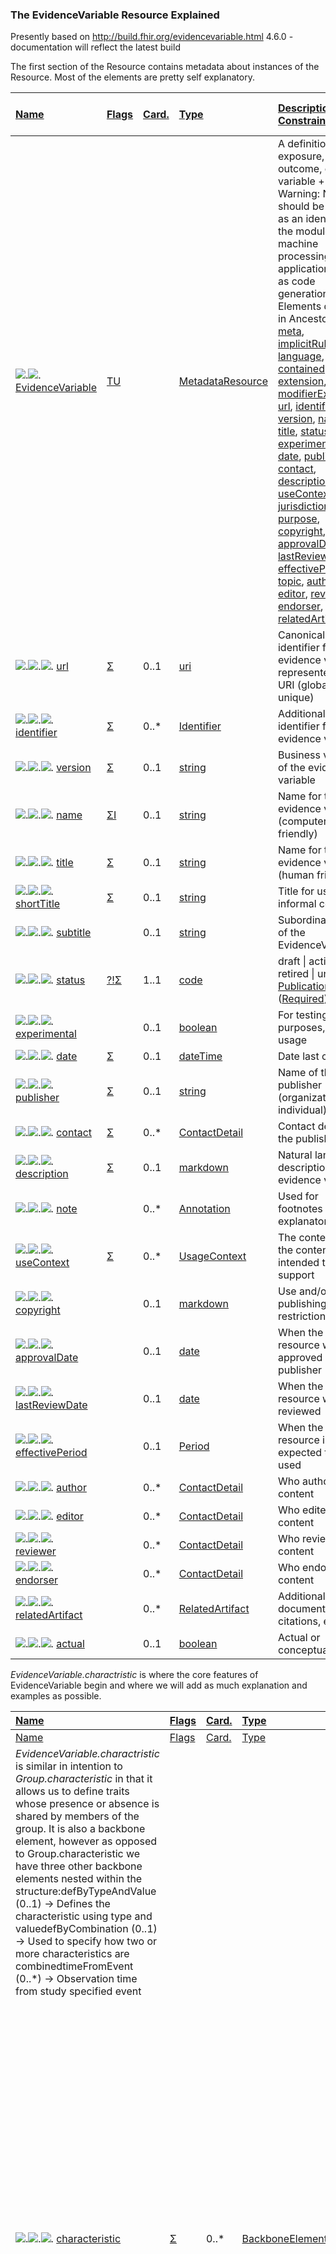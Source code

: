 ### The EvidenceVariable Resource Explained

Presently based on http://build.fhir.org/evidencevariable.html 4.6.0 - documentation will reflect the latest build



The first section of the Resource contains metadata about instances of the Resource. Most of the elements are pretty self explanatory. 



| [Name](http://build.fhir.org/formats.html#table)             | [Flags](http://build.fhir.org/formats.html#table)            | [Card.](http://build.fhir.org/formats.html#table) | [Type](http://build.fhir.org/formats.html#table)             | [Description & Constraints](http://build.fhir.org/formats.html#table) | Explanations, Examples, Comments                             |
| :----------------------------------------------------------- | :----------------------------------------------------------- | :------------------------------------------------ | :----------------------------------------------------------- | :----------------------------------------------------------- | :----------------------------------------------------------- |
| ![.](http://build.fhir.org/tbl_spacer.png)![.](http://build.fhir.org/icon_resource.png) [EvidenceVariable](http://build.fhir.org/evidencevariable-definitions.html#EvidenceVariable) | [TU](http://build.fhir.org/versions.html#std-process)        |                                                   | [MetadataResource](http://build.fhir.org/metadataresource.html) | A definition of an exposure, outcome, or other variable + Warning: Name should be usable as an identifier for the module by machine processing applications such as code generation Elements defined in Ancestors: [id](http://build.fhir.org/resource.html#Resource), [meta](http://build.fhir.org/resource.html#Resource), [implicitRules](http://build.fhir.org/resource.html#Resource), [language](http://build.fhir.org/resource.html#Resource), [text](http://build.fhir.org/domainresource.html#DomainResource), [contained](http://build.fhir.org/domainresource.html#DomainResource), [extension](http://build.fhir.org/domainresource.html#DomainResource), [modifierExtension](http://build.fhir.org/domainresource.html#DomainResource), [url](http://build.fhir.org/canonicalresource.html#CanonicalResource), [identifier](http://build.fhir.org/canonicalresource.html#CanonicalResource), [version](http://build.fhir.org/canonicalresource.html#CanonicalResource), [name](http://build.fhir.org/canonicalresource.html#CanonicalResource), [title](http://build.fhir.org/canonicalresource.html#CanonicalResource), [status](http://build.fhir.org/canonicalresource.html#CanonicalResource), [experimental](http://build.fhir.org/canonicalresource.html#CanonicalResource), [date](http://build.fhir.org/canonicalresource.html#CanonicalResource), [publisher](http://build.fhir.org/canonicalresource.html#CanonicalResource), [contact](http://build.fhir.org/canonicalresource.html#CanonicalResource), [description](http://build.fhir.org/canonicalresource.html#CanonicalResource), [useContext](http://build.fhir.org/canonicalresource.html#CanonicalResource), [jurisdiction](http://build.fhir.org/canonicalresource.html#CanonicalResource), [purpose](http://build.fhir.org/canonicalresource.html#CanonicalResource), [copyright](http://build.fhir.org/canonicalresource.html#CanonicalResource), [approvalDate](http://build.fhir.org/metadataresource.html#MetadataResource), [lastReviewDate](http://build.fhir.org/metadataresource.html#MetadataResource), [effectivePeriod](http://build.fhir.org/metadataresource.html#MetadataResource), [topic](http://build.fhir.org/metadataresource.html#MetadataResource), [author](http://build.fhir.org/metadataresource.html#MetadataResource), [editor](http://build.fhir.org/metadataresource.html#MetadataResource), [reviewer](http://build.fhir.org/metadataresource.html#MetadataResource), [endorser](http://build.fhir.org/metadataresource.html#MetadataResource), [relatedArtifact](http://build.fhir.org/metadataresource.html#MetadataResource) | **Comment:** exposure and outcome variables are very specialized definitions you'd be aquainted with only if you have done some level of biostatistics. Let's consider simpler terms... just adding the +warning there is confusing. |
| ![.](http://build.fhir.org/tbl_spacer.png)![.](http://build.fhir.org/tbl_vjoin.png)![.](http://build.fhir.org/icon_primitive.png) [url](http://build.fhir.org/evidencevariable-definitions.html#EvidenceVariable.url) | [Σ](http://build.fhir.org/elementdefinition-definitions.html#ElementDefinition.isSummary) | 0..1                                              | [uri](http://build.fhir.org/datatypes.html#uri)              | Canonical identifier for this evidence variable, represented as a URI (globally unique) |                                                              |
| ![.](http://build.fhir.org/tbl_spacer.png)![.](http://build.fhir.org/tbl_vjoin.png)![.](http://build.fhir.org/icon_datatype.gif) [identifier](http://build.fhir.org/evidencevariable-definitions.html#EvidenceVariable.identifier) | [Σ](http://build.fhir.org/elementdefinition-definitions.html#ElementDefinition.isSummary) | 0..*                                              | [Identifier](http://build.fhir.org/datatypes.html#Identifier) | Additional identifier for the evidence variable              |                                                              |
| ![.](http://build.fhir.org/tbl_spacer.png)![.](http://build.fhir.org/tbl_vjoin.png)![.](http://build.fhir.org/icon_primitive.png) [version](http://build.fhir.org/evidencevariable-definitions.html#EvidenceVariable.version) | [Σ](http://build.fhir.org/elementdefinition-definitions.html#ElementDefinition.isSummary) | 0..1                                              | [string](http://build.fhir.org/datatypes.html#string)        | Business version of the evidence variable                    |                                                              |
| ![.](http://build.fhir.org/tbl_spacer.png)![.](http://build.fhir.org/tbl_vjoin.png)![.](http://build.fhir.org/icon_primitive.png) [name](http://build.fhir.org/evidencevariable-definitions.html#EvidenceVariable.name) | [Σ](http://build.fhir.org/elementdefinition-definitions.html#ElementDefinition.isSummary)[I](http://build.fhir.org/conformance-rules.html#constraints) | 0..1                                              | [string](http://build.fhir.org/datatypes.html#string)        | Name for this evidence variable (computer friendly)          |                                                              |
| ![.](http://build.fhir.org/tbl_spacer.png)![.](http://build.fhir.org/tbl_vjoin.png)![.](http://build.fhir.org/icon_primitive.png) [title](http://build.fhir.org/evidencevariable-definitions.html#EvidenceVariable.title) | [Σ](http://build.fhir.org/elementdefinition-definitions.html#ElementDefinition.isSummary) | 0..1                                              | [string](http://build.fhir.org/datatypes.html#string)        | Name for this evidence variable (human friendly)             |                                                              |
| ![.](http://build.fhir.org/tbl_spacer.png)![.](http://build.fhir.org/tbl_vjoin.png)![.](http://build.fhir.org/icon_primitive.png) [shortTitle](http://build.fhir.org/evidencevariable-definitions.html#EvidenceVariable.shortTitle) | [Σ](http://build.fhir.org/elementdefinition-definitions.html#ElementDefinition.isSummary) | 0..1                                              | [string](http://build.fhir.org/datatypes.html#string)        | Title for use in informal contexts                           |                                                              |
| ![.](http://build.fhir.org/tbl_spacer.png)![.](http://build.fhir.org/tbl_vjoin.png)![.](http://build.fhir.org/icon_primitive.png) [subtitle](http://build.fhir.org/evidencevariable-definitions.html#EvidenceVariable.subtitle) |                                                              | 0..1                                              | [string](http://build.fhir.org/datatypes.html#string)        | Subordinate title of the EvidenceVariable                    |                                                              |
| ![.](http://build.fhir.org/tbl_spacer.png)![.](http://build.fhir.org/tbl_vjoin.png)![.](http://build.fhir.org/icon_primitive.png) [status](http://build.fhir.org/evidencevariable-definitions.html#EvidenceVariable.status) | [?!](http://build.fhir.org/conformance-rules.html#isModifier)[Σ](http://build.fhir.org/elementdefinition-definitions.html#ElementDefinition.isSummary) | 1..1                                              | [code](http://build.fhir.org/datatypes.html#code)            | draft \| active \| retired \| unknown [PublicationStatus](http://build.fhir.org/valueset-publication-status.html) ([Required](http://build.fhir.org/terminologies.html#required)) |                                                              |
| ![.](http://build.fhir.org/tbl_spacer.png)![.](http://build.fhir.org/tbl_vjoin.png)![.](http://build.fhir.org/icon_primitive.png) [experimental](http://build.fhir.org/evidencevariable-definitions.html#EvidenceVariable.experimental) |                                                              | 0..1                                              | [boolean](http://build.fhir.org/datatypes.html#boolean)      | For testing purposes, not real usage                         |                                                              |
| ![.](http://build.fhir.org/tbl_spacer.png)![.](http://build.fhir.org/tbl_vjoin.png)![.](http://build.fhir.org/icon_primitive.png) [date](http://build.fhir.org/evidencevariable-definitions.html#EvidenceVariable.date) | [Σ](http://build.fhir.org/elementdefinition-definitions.html#ElementDefinition.isSummary) | 0..1                                              | [dateTime](http://build.fhir.org/datatypes.html#dateTime)    | Date last changed                                            |                                                              |
| ![.](http://build.fhir.org/tbl_spacer.png)![.](http://build.fhir.org/tbl_vjoin.png)![.](http://build.fhir.org/icon_primitive.png) [publisher](http://build.fhir.org/evidencevariable-definitions.html#EvidenceVariable.publisher) | [Σ](http://build.fhir.org/elementdefinition-definitions.html#ElementDefinition.isSummary) | 0..1                                              | [string](http://build.fhir.org/datatypes.html#string)        | Name of the publisher (organization or individual)           |                                                              |
| ![.](http://build.fhir.org/tbl_spacer.png)![.](http://build.fhir.org/tbl_vjoin.png)![.](http://build.fhir.org/icon_datatype.gif) [contact](http://build.fhir.org/evidencevariable-definitions.html#EvidenceVariable.contact) | [Σ](http://build.fhir.org/elementdefinition-definitions.html#ElementDefinition.isSummary) | 0..*                                              | [ContactDetail](http://build.fhir.org/metadatatypes.html#ContactDetail) | Contact details for the publisher                            |                                                              |
| ![.](http://build.fhir.org/tbl_spacer.png)![.](http://build.fhir.org/tbl_vjoin.png)![.](http://build.fhir.org/icon_primitive.png) [description](http://build.fhir.org/evidencevariable-definitions.html#EvidenceVariable.description) | [Σ](http://build.fhir.org/elementdefinition-definitions.html#ElementDefinition.isSummary) | 0..1                                              | [markdown](http://build.fhir.org/datatypes.html#markdown)    | Natural language description of the evidence variable        |                                                              |
| ![.](http://build.fhir.org/tbl_spacer.png)![.](http://build.fhir.org/tbl_vjoin.png)![.](http://build.fhir.org/icon_datatype.gif) [note](http://build.fhir.org/evidencevariable-definitions.html#EvidenceVariable.note) |                                                              | 0..*                                              | [Annotation](http://build.fhir.org/datatypes.html#Annotation) | Used for footnotes or explanatory notes                      |                                                              |
| ![.](http://build.fhir.org/tbl_spacer.png)![.](http://build.fhir.org/tbl_vjoin.png)![.](http://build.fhir.org/icon_datatype.gif) [useContext](http://build.fhir.org/evidencevariable-definitions.html#EvidenceVariable.useContext) | [Σ](http://build.fhir.org/elementdefinition-definitions.html#ElementDefinition.isSummary) | 0..*                                              | [UsageContext](http://build.fhir.org/metadatatypes.html#UsageContext) | The context that the content is intended to support          |                                                              |
| ![.](http://build.fhir.org/tbl_spacer.png)![.](http://build.fhir.org/tbl_vjoin.png)![.](http://build.fhir.org/icon_primitive.png) [copyright](http://build.fhir.org/evidencevariable-definitions.html#EvidenceVariable.copyright) |                                                              | 0..1                                              | [markdown](http://build.fhir.org/datatypes.html#markdown)    | Use and/or publishing restrictions                           |                                                              |
| ![.](http://build.fhir.org/tbl_spacer.png)![.](http://build.fhir.org/tbl_vjoin.png)![.](http://build.fhir.org/icon_primitive.png) [approvalDate](http://build.fhir.org/evidencevariable-definitions.html#EvidenceVariable.approvalDate) |                                                              | 0..1                                              | [date](http://build.fhir.org/datatypes.html#date)            | When the resource was approved by publisher                  |                                                              |
| ![.](http://build.fhir.org/tbl_spacer.png)![.](http://build.fhir.org/tbl_vjoin.png)![.](http://build.fhir.org/icon_primitive.png) [lastReviewDate](http://build.fhir.org/evidencevariable-definitions.html#EvidenceVariable.lastReviewDate) |                                                              | 0..1                                              | [date](http://build.fhir.org/datatypes.html#date)            | When the resource was last reviewed                          |                                                              |
| ![.](http://build.fhir.org/tbl_spacer.png)![.](http://build.fhir.org/tbl_vjoin.png)![.](http://build.fhir.org/icon_datatype.gif) [effectivePeriod](http://build.fhir.org/evidencevariable-definitions.html#EvidenceVariable.effectivePeriod) |                                                              | 0..1                                              | [Period](http://build.fhir.org/datatypes.html#Period)        | When the resource is expected to be used                     |                                                              |
| ![.](http://build.fhir.org/tbl_spacer.png)![.](http://build.fhir.org/tbl_vjoin.png)![.](http://build.fhir.org/icon_datatype.gif) [author](http://build.fhir.org/evidencevariable-definitions.html#EvidenceVariable.author) |                                                              | 0..*                                              | [ContactDetail](http://build.fhir.org/metadatatypes.html#ContactDetail) | Who authored the content                                     |                                                              |
| ![.](http://build.fhir.org/tbl_spacer.png)![.](http://build.fhir.org/tbl_vjoin.png)![.](http://build.fhir.org/icon_datatype.gif) [editor](http://build.fhir.org/evidencevariable-definitions.html#EvidenceVariable.editor) |                                                              | 0..*                                              | [ContactDetail](http://build.fhir.org/metadatatypes.html#ContactDetail) | Who edited the content                                       |                                                              |
| ![.](http://build.fhir.org/tbl_spacer.png)![.](http://build.fhir.org/tbl_vjoin.png)![.](http://build.fhir.org/icon_datatype.gif) [reviewer](http://build.fhir.org/evidencevariable-definitions.html#EvidenceVariable.reviewer) |                                                              | 0..*                                              | [ContactDetail](http://build.fhir.org/metadatatypes.html#ContactDetail) | Who reviewed the content                                     |                                                              |
| ![.](http://build.fhir.org/tbl_spacer.png)![.](http://build.fhir.org/tbl_vjoin.png)![.](http://build.fhir.org/icon_datatype.gif) [endorser](http://build.fhir.org/evidencevariable-definitions.html#EvidenceVariable.endorser) |                                                              | 0..*                                              | [ContactDetail](http://build.fhir.org/metadatatypes.html#ContactDetail) | Who endorsed the content                                     |                                                              |
| ![.](http://build.fhir.org/tbl_spacer.png)![.](http://build.fhir.org/tbl_vjoin.png)![.](http://build.fhir.org/icon_datatype.gif) [relatedArtifact](http://build.fhir.org/evidencevariable-definitions.html#EvidenceVariable.relatedArtifact) |                                                              | 0..*                                              | [RelatedArtifact](http://build.fhir.org/metadatatypes.html#RelatedArtifact) | Additional documentation, citations, etc.                    |                                                              |
| ![.](http://build.fhir.org/tbl_spacer.png)![.](http://build.fhir.org/tbl_vjoin.png)![.](http://build.fhir.org/icon_primitive.png) [actual](http://build.fhir.org/evidencevariable-definitions.html#EvidenceVariable.actual) |                                                              | 0..1                                              | [boolean](http://build.fhir.org/datatypes.html#boolean)      | Actual or conceptual                                         |                                                              |

*EvidenceVariable.charactristic* is where the core features of EvidenceVariable begin and where we will add as much explanation and examples as possible. 



| [Name](http://build.fhir.org/formats.html#table)             | [Flags](http://build.fhir.org/formats.html#table)            | [Card.](http://build.fhir.org/formats.html#table) | [Type](http://build.fhir.org/formats.html#table)             | [Description & Constraints](http://build.fhir.org/formats.html#table) | Explanations, Examples, Comments                             |
| :----------------------------------------------------------- | :----------------------------------------------------------- | :------------------------------------------------ | :----------------------------------------------------------- | :----------------------------------------------------------- | :----------------------------------------------------------- |
| [Name](http://build.fhir.org/formats.html#table)             | [Flags](http://build.fhir.org/formats.html#table)            | [Card.](http://build.fhir.org/formats.html#table) | [Type](http://build.fhir.org/formats.html#table)             | [Description & Constraints](http://build.fhir.org/formats.html#table) | Explanations, Examples, Comments                             |
| *EvidenceVariable.charactristic* is similar in intention to *Group.characteristic* in that it allows us to define traits whose presence or absence is shared by members of the group. It is also a backbone element, however as opposed to Group.characteristic we have three other backbone elements nested within the structure:defByTypeAndValue    (0..1)   → Defines the characteristic using type and valuedefByCombination     (0..1)   → Used to specify how two or more characteristics are combinedtimeFromEvent        (0..*)  → Observation time from study specified event |                                                              |                                                   |                                                              |                                                              |                                                              |
| ![.](http://build.fhir.org/tbl_spacer.png)![.](http://build.fhir.org/tbl_vjoin-open.png)![.](http://build.fhir.org/icon_element.gif) [characteristic](http://build.fhir.org/evidencevariable-definitions.html#EvidenceVariable.characteristic) | [Σ](http://build.fhir.org/elementdefinition-definitions.html#ElementDefinition.isSummary) | 0..*                                              | [BackboneElement](http://build.fhir.org/types.html#BackBoneElement) | A defining factor of the EvidenceVariable                    | **What does this Element make possible?***EvidenceVariable.charactristic* is similar in intention to *Group.characteristic* in that it allows us to define traits whose presence or absence is shared by members of the group.**How does it make it possible?** Each characteristic element is actually a set of code-value pairs. The value can be a number of different datatypes and allows you to include or exclude characteristics. Multiple characteristics are logically  ANDed together:*A and B and C*there is boolean *exclude* element which allows you to have a logical not: *A and not (B) and C*An inclusive OR can be expressed:*A and B and not (C) and not (D)* - which is equivalent to *A and B and not (C or D)* DeMorgan's lawAs opposed to *group.characteristic*, *EvidenceVariable.characteristic* allows greater felixibility (specify) and more options for expressing membership criteria.These are a few major distinctions *EvidenceVariable.characteristic* has over Group.characteristic.*EvidenceVariable.characteristic* features: **linkId**         Label for internal linking **definition[x]**   Defines the characteristic with new options such as allowing expressions ([x] means that for these elements we have a choice of more than one data type for their content. "[x]" is replaced with the title-cased name of the type that is actually used.) **defByTypeAndValue** Defines the characteristic using type and value**type[x]**       Expresses the type of characteristic**value[x]**       Defines the characteristic when coupled with characteristic.type[x]**defByCombination** allows us to specify how two or more characteristics are to be combined**timeFromEvent**   Defines time between observation and specified event**groupMeasure**     Defines the value or set of values that define the grouping.**Example**Examples are provided further below when describing the individual elements |
| ![.](http://build.fhir.org/tbl_spacer.png)![.](http://build.fhir.org/tbl_vline.png)![.](http://build.fhir.org/tbl_vjoin.png)![.](http://build.fhir.org/icon_primitive.png) [linkId](http://build.fhir.org/evidencevariable-definitions.html#EvidenceVariable.characteristic.linkId) |                                                              | 0..1                                              | [id](http://build.fhir.org/datatypes.html#id)                | Label for internal linking                                   | **What does this Element make possible?**linkID allows you to describe multiple inter-related characteristics without having to create separate resources for each characteristic.**How does it make it possible?** linkID simplifies (how?) internal referencing of characteristics by other characteristics. **Example** "actual": true, "**characteristic**": [   {    "**linkId**": "**EligibilityVisit**",    "description": "Age 30 to 67 years at eligibility visit.",    "defByTypeAndValue": {     "typeCodeableConcept": {      "coding": [       {        "system": "http://snomed.info/sct",        "code": "397669002",        "display": "Age"       }      ]     },     "valueRange": {      "low": {       "value": "30",       "unit": "years",       "system": "http://unitsofmeasure.org/",       "code": "a"      },      "high": {       "value": "67",       "unit": "years",       "system": "http://unitsofmeasure.org/",       "code": "a"      }     }    },    "exclude": false,    "timeFromEvent": [     {      "description": "at eligibility visit",      "eventCodeableConcept": {       "text": "eligibility visit"      },      "quantity": {       "value": 0      }     }    ]   },   {    "description": "Diagnosed with T2DM at least 6 months prior to enrollment, under the active care of a doctor for at least the six months prior to enrollment, and HbA1c ≥ 8.0%.",    "exclude": false,    "defByCombination": {     "code": "all-of",     "characteristic": [      {       "description": "Diagnosed with T2DM at least 6 months prior to enrollment",       "defByTypeAndValue": {        "typeCodeableConcept": {         "coding": [          {           "system": "http://snomed.info/sct",           "code": "64572001",           "display": "Disease (disorder)"          }         ]        },        "valueCodeableConcept ": {         "coding": [          {           "system": "http://snomed.info/sct",           "code": "44054006",           "display": "Diabetes mellitus type 2 (disorder)"          }         ]        }       },       "exclude": false,       "**timeFromEvent**": [        {         "description": "at least 6 months prior to enrollment",         "**eventId**": "**EligibilityVisit**",         "quantity": {          "value": "-6",          "comparator": "<=",          "unit": "months",          "system": "http://unitsofmeasure.org/",          "code": "mo"         }        }       ]      } |
| ![.](http://build.fhir.org/tbl_spacer.png)![.](http://build.fhir.org/tbl_vline.png)![.](http://build.fhir.org/tbl_vjoin.png)![.](http://build.fhir.org/icon_primitive.png) [description](http://build.fhir.org/evidencevariable-definitions.html#EvidenceVariable.characteristic.description) |                                                              | 0..1                                              | [string](http://build.fhir.org/datatypes.html#string)        | Natural language description of the characteristic           | -                                                            |
| ![.](http://build.fhir.org/tbl_spacer.png)![.](http://build.fhir.org/tbl_vline.png)![.](http://build.fhir.org/tbl_vjoin.png)![.](http://build.fhir.org/icon_datatype.gif) [note](http://build.fhir.org/evidencevariable-definitions.html#EvidenceVariable.characteristic.note) |                                                              | 0..*                                              | [Annotation](http://build.fhir.org/datatypes.html#Annotation) | Used for footnotes or explanatory notes                      | -                                                            |
| ![.](http://build.fhir.org/tbl_spacer.png)![.](http://build.fhir.org/tbl_vline.png)![.](http://build.fhir.org/tbl_vjoin.png)![.](http://build.fhir.org/icon_primitive.png) [exclude](http://build.fhir.org/evidencevariable-definitions.html#EvidenceVariable.characteristic.exclude) |                                                              | 0..1                                              | [boolean](http://build.fhir.org/datatypes.html#boolean)      | Whether the characteristic includes or excludes members      | Example                                                      |
| ![.](http://build.fhir.org/tbl_spacer.png)![.](http://build.fhir.org/tbl_vline.png)![.](http://build.fhir.org/tbl_vjoin-open.png)![.](http://build.fhir.org/icon_choice.gif) [definition[x\]](http://build.fhir.org/evidencevariable-definitions.html#EvidenceVariable.characteristic.definition_x_) | [Σ](http://build.fhir.org/elementdefinition-definitions.html#ElementDefinition.isSummary) | 0..1                                              |                                                              | Defines the characteristic (without using type and value) c.f. **[![img](https://jira.hl7.org/secure/viewavatar?size=xsmall&avatarId=10306&avatarType=issuetype)FHIR-36635](https://jira.hl7.org/browse/FHIR-36635) - Simplify characteristic.definition[x-plus] model for EvidenceVariable \**APPLIED\**** | **What does this Element make possible?**xx**How does it make it possible?** xx**Example**xx |
| ![.](http://build.fhir.org/tbl_spacer.png)![.](http://build.fhir.org/tbl_vline.png)![.](http://build.fhir.org/tbl_vline.png)![.](http://build.fhir.org/tbl_vjoin.png)![.](http://build.fhir.org/icon_reference.png) definitionReference |                                                              |                                                   | [Reference](http://build.fhir.org/references.html#Reference)() |                                                              | **What does this Element make possible?**xx**How does it make it possible?** xx**Example**xx |
| ![.](http://build.fhir.org/tbl_spacer.png)![.](http://build.fhir.org/tbl_vline.png)![.](http://build.fhir.org/tbl_vline.png)![.](http://build.fhir.org/tbl_vjoin.png)![.](http://build.fhir.org/icon_reference.png) definitionCanonical |                                                              |                                                   | [canonical](http://build.fhir.org/datatypes.html#canonical)([Any](http://build.fhir.org/resourcelist.html)) |                                                              | **What does this Element make possible?**xx**How does it make it possible?** xx**Example**xx |
| ![.](http://build.fhir.org/tbl_spacer.png)![.](http://build.fhir.org/tbl_vline.png)![.](http://build.fhir.org/tbl_vline.png)![.](http://build.fhir.org/tbl_vjoin.png)![.](http://build.fhir.org/icon_datatype.gif) definitionCodeableConcept |                                                              |                                                   | [CodeableConcept](http://build.fhir.org/datatypes.html#CodeableConcept) |                                                              | **What does this Element make possible?**xx**How does it make it possible?** xx**Example**"definitionCodeableConcept": {     "coding": [      {       "system": "http://snomed.info/sct",       "code": "44054006",       "display": "Diabetes mellitus type 2 (disorder)"      }     ]    } |
| ![.](http://build.fhir.org/tbl_spacer.png)![.](http://build.fhir.org/tbl_vline.png)![.](http://build.fhir.org/tbl_vline.png)![.](http://build.fhir.org/tbl_vjoin.png)![.](http://build.fhir.org/icon_datatype.gif) definitionExpression |                                                              |                                                   | [Expression](http://build.fhir.org/metadatatypes.html#Expression) |                                                              | **What does this Element make possible?**xx**How does it make it possible?** xx**Example**xx |
| ![.](http://build.fhir.org/tbl_spacer.png)![.](http://build.fhir.org/tbl_vline.png)![.](http://build.fhir.org/tbl_vline.png)![.](http://build.fhir.org/tbl_vjoin_end.png)![.](http://build.fhir.org/icon_primitive.png) definitionId |                                                              |                                                   | [id](http://build.fhir.org/datatypes.html#id)                |                                                              | What does this Element make possible?How does it make it possible? Example |
| ![.](http://build.fhir.org/tbl_spacer.png)![.](http://build.fhir.org/tbl_vline.png)![.](http://build.fhir.org/tbl_vjoin-open.png)![.](http://build.fhir.org/icon_element.gif) [defByTypeAndValue](http://build.fhir.org/evidencevariable-definitions.html#EvidenceVariable.characteristic.defByTypeAndValue) |                                                              | 0..1                                              | [BackboneElement](http://build.fhir.org/types.html#BackBoneElement) | Defines the characteristic using type and value              | **What does this Element make possible?**Most criteria can be expressed as a combination of a type value pair. **How does it make it possible?** The type identifies the concept of the criterion. The value further specifies it. **Example**"defByTypeAndValue": {        "typeCodeableConcept": {         "coding": [          {           "system": "http://snomed.info/sct",           "code": "64572001",           "display": "Disease (disorder)"          }         ]        },        "valueReference": {         "reference": "ValueSet/32152",         "type": "ValueSet",         "display": "Acute Coronary Heart Disease Value Set"        }       } |
| ![.](http://build.fhir.org/tbl_spacer.png)![.](http://build.fhir.org/tbl_vline.png)![.](http://build.fhir.org/tbl_vline.png)![.](http://build.fhir.org/tbl_vjoin-open.png)![.](http://build.fhir.org/icon_choice.gif) [type[x\]](http://build.fhir.org/evidencevariable-definitions.html#EvidenceVariable.characteristic.defByTypeAndValue.type_x_) | [Σ](http://build.fhir.org/elementdefinition-definitions.html#ElementDefinition.isSummary) | 1..1                                              |                                                              | Expresses the type of characteristic [UsageContextType](http://build.fhir.org/valueset-usage-context-type.html) ([Example](http://build.fhir.org/terminologies.html#example)) | **What does this Element make possible?**xx**How does it make it possible?** xx**Example**xx |
| ![.](http://build.fhir.org/tbl_spacer.png)![.](http://build.fhir.org/tbl_vline.png)![.](http://build.fhir.org/tbl_vline.png)![.](http://build.fhir.org/tbl_vline.png)![.](http://build.fhir.org/tbl_vjoin.png)![.](http://build.fhir.org/icon_datatype.gif) typeCodeableConcept |                                                              |                                                   | [CodeableConcept](http://build.fhir.org/datatypes.html#CodeableConcept) |                                                              | **What does this Element make possible?**The typeCodeableConcept defines the concept of the criterion.**How does it make it possible?** The coding enables the definition of criteria from terminology.**Example**    "typeCodeableConcept": {      "coding": [       {        "system": "http://snomed.info/sct",        "code": "397669002",        "display": "Age"       }      ]     } |
| ![.](http://build.fhir.org/tbl_spacer.png)![.](http://build.fhir.org/tbl_vline.png)![.](http://build.fhir.org/tbl_vline.png)![.](http://build.fhir.org/tbl_vline.png)![.](http://build.fhir.org/tbl_vjoin.png)![.](http://build.fhir.org/icon_reference.png) typeReference |                                                              |                                                   | [Reference](http://build.fhir.org/references.html#Reference)([EvidenceVariable](http://build.fhir.org/evidencevariable.html)) |                                                              | **What does this Element make possible?**xx**How does it make it possible?** xx**Example**xx |
| ![.](http://build.fhir.org/tbl_spacer.png)![.](http://build.fhir.org/tbl_vline.png)![.](http://build.fhir.org/tbl_vline.png)![.](http://build.fhir.org/tbl_vline.png)![.](http://build.fhir.org/tbl_vjoin_end.png)![.](http://build.fhir.org/icon_primitive.png) typeId |                                                              |                                                   | [id](http://build.fhir.org/datatypes.html#id)                |                                                              | **What does this Element make possible?**xx**How does it make it possible?** xx**Example**xx |
| ![.](http://build.fhir.org/tbl_spacer.png)![.](http://build.fhir.org/tbl_vline.png)![.](http://build.fhir.org/tbl_vline.png)![.](http://build.fhir.org/tbl_vjoin_end-open.png)![.](http://build.fhir.org/icon_choice.gif) [value[x\]](http://build.fhir.org/evidencevariable-definitions.html#EvidenceVariable.characteristic.defByTypeAndValue.value_x_) | [Σ](http://build.fhir.org/elementdefinition-definitions.html#ElementDefinition.isSummary) | 1..1                                              |                                                              | Defines the characteristic when coupled with characteristic.type[x] | **What does this Element make possible?**The value further restricts the elements matching the criteria expressed by the concept defined in type[x]**How does it make it possible?** xx**Example**xx |
| ![.](http://build.fhir.org/tbl_spacer.png)![.](http://build.fhir.org/tbl_vline.png)![.](http://build.fhir.org/tbl_vline.png)![.](http://build.fhir.org/tbl_blank.png)![.](http://build.fhir.org/tbl_vjoin.png)![.](http://build.fhir.org/icon_datatype.gif) valueCodeableConcept |                                                              |                                                   | [CodeableConcept](http://build.fhir.org/datatypes.html#CodeableConcept) |                                                              | **What does this Element make possible?**For criteria that specify a generic concept, the valueCodeableConcept defines the value associated with the generic concept.**How does it make it possible?** xx **Example** "typeCodeableConcept": {   "coding": [    {     "system": "[http://loinc.org](http://loinc.org/)",     "code": "72166-2",     "display": "Tobacco smoking status"    }   ]  },  "valueCodeableConcept": {   "coding": [    {     "system": "[http://loinc.org](http://loinc.org/)",     "code": "LA15920-4",     "display": "Former smoker"    }   ]  }  "valueCodeableConcept": {      "coding": [       {        "system": "http://snomed.info/sct",        "code": "44054006",        "display": "Diabetes mellitus type 2 (disorder)"       }      ]     } |
| "![.](http://build.fhir.org/tbl_spacer.png)![.](http://build.fhir.org/tbl_vline.png)![.](http://build.fhir.org/tbl_vline.png)![.](http://build.fhir.org/tbl_blank.png)![.](http://build.fhir.org/tbl_vjoin.png)![.](http://build.fhir.org/icon_primitive.png) valueBoolean |                                                              |                                                   | [boolean](http://build.fhir.org/datatypes.html#boolean)      |                                                              | **What does this Element make possible?**xx**How does it make it possible?** xx**Example**xx |
| ![.](http://build.fhir.org/tbl_spacer.png)![.](http://build.fhir.org/tbl_vline.png)![.](http://build.fhir.org/tbl_vline.png)![.](http://build.fhir.org/tbl_blank.png)![.](http://build.fhir.org/tbl_vjoin.png)![.](http://build.fhir.org/icon_datatype.gif) valueQuantity |                                                              |                                                   | [Quantity](http://build.fhir.org/datatypes.html#Quantity)    |                                                              | **What does this Element make possible?**For criteria that define a quantity, the valueQuantity allows the restriction of values matching the criteria.**How does it make it possible?** Using the comparator of Quantity.**Example**    "typeCodeableConcept": {      "coding": [       {        "system": "http://snomed.info/sct",        "code": "397669002",        "display": "Age"       }      ]     }    "valueQuantity": {      "value": "18",      "comparator": ">=",      "unit": "years",      "system": "http://unitsofmeasure.org/",      "code": "a"     } |
| ![.](http://build.fhir.org/tbl_spacer.png)![.](http://build.fhir.org/tbl_vline.png)![.](http://build.fhir.org/tbl_vline.png)![.](http://build.fhir.org/tbl_blank.png)![.](http://build.fhir.org/tbl_vjoin.png)![.](http://build.fhir.org/icon_datatype.gif) valueRange |                                                              |                                                   | [Range](http://build.fhir.org/datatypes.html#Range)          |                                                              | **What does this Element make possible?**For criteria that define a quantity, the valueRange allows the restriction of values matching the criteria to values that are within the defined range.**How does it make it possible?** By defining the range from "low" <= value <= "high"**Example**"typeCodeableConcept": {   "coding": [    {     "system": "http://snomed.info/sct",     "code": "60621009",     "display": "Body mass index (observable entity) "    }   ]  }"valueRange": {            "low": {             "value": "30.0",             "unit": "kg/m2",             "system": "http://unitsofmeasure.org/",             "code": "kg/m2"            },            "high": {             "value": "39.9",             "unit": "kg/m2",             "system": "http://unitsofmeasure.org/",             "code": "kg/m2"            }           } |
| ![.](http://build.fhir.org/tbl_spacer.png)![.](http://build.fhir.org/tbl_vline.png)![.](http://build.fhir.org/tbl_vline.png)![.](http://build.fhir.org/tbl_blank.png)![.](http://build.fhir.org/tbl_vjoin.png)![.](http://build.fhir.org/icon_reference.png) valueReference |                                                              |                                                   | [Reference](http://build.fhir.org/references.html#Reference)() |                                                              | **What does this Element make possible?**xx**How does it make it possible?** xx**Example**"valueReference": {         "reference": "ValueSet/32152",         "type": "ValueSet",         "display": "Acute Coronary Heart Disease Value Set"        } |
| ![.](http://build.fhir.org/tbl_spacer.png)![.](http://build.fhir.org/tbl_vline.png)![.](http://build.fhir.org/tbl_vline.png)![.](http://build.fhir.org/tbl_blank.png)![.](http://build.fhir.org/tbl_vjoin_end.png)![.](http://build.fhir.org/icon_primitive.png) valueId |                                                              |                                                   | [id](http://build.fhir.org/datatypes.html#id)                |                                                              | **What does this Element make possible?**xx**How does it make it possible?** xx**Example**xx |
| ![.](http://build.fhir.org/tbl_spacer.png)![.](http://build.fhir.org/tbl_vline.png)![.](http://build.fhir.org/tbl_vjoin-open.png)![.](http://build.fhir.org/icon_element.gif) [defByCombination](http://build.fhir.org/evidencevariable-definitions.html#EvidenceVariable.characteristic.defByCombination) |                                                              | 0..1                                              | [BackboneElement](http://build.fhir.org/types.html#BackBoneElement) | Used to specify how two or more characteristics are combined | **What does this Element make possible?**Allows us to specify how two or more characteristics are combined.  **How does it make it possible?** OR or AND logic is simplified by the *code* attribute which offers a set of more accessible natural language quantifiers: 'all-of' , 'any-of, 'at-least', 'at-most', 'net-effect'**Example**"defByCombination": {     "code": "any-of",     "characteristic": [      {       "definitionCodeableConcept": {        "text": "Significant coronary artery disease"       }      },      {       "definitionCodeableConcept": {        "text": "Peripheral vascular disease"       }      },      {       "definitionCodeableConcept": {        "text": "Uncompensated congestive heart failure"       }      },      {       "definitionCodeableConcept": {        "text": "History of stroke"       }      },      {       "definitionCodeableConcept": {        "text": "Uncontrolled hypertension"       }      }     ]    } |
| ![.](http://build.fhir.org/tbl_spacer.png)![.](http://build.fhir.org/tbl_vline.png)![.](http://build.fhir.org/tbl_vline.png)![.](http://build.fhir.org/tbl_vjoin.png)![.](http://build.fhir.org/icon_primitive.png) [code](http://build.fhir.org/evidencevariable-definitions.html#EvidenceVariable.characteristic.defByCombination.code) |                                                              | 1..1                                              | [code](http://build.fhir.org/datatypes.html#code)            | all-of \| any-of \| at-least \| at-most \| net-effect [CharacteristicCombination](http://build.fhir.org/valueset-characteristic-combination.html) ([Required](http://build.fhir.org/terminologies.html#required)) | **What does this Element make possible?**Simplifies OR or AND logic ...**How does it make it possible?** ...by offering a set of more accessible natural language quantifiers: 'all-of' , 'any-of, 'at-least', 'at-most', 'net-effect'**Example**xx |
| ![.](http://build.fhir.org/tbl_spacer.png)![.](http://build.fhir.org/tbl_vline.png)![.](http://build.fhir.org/tbl_vline.png)![.](http://build.fhir.org/tbl_vjoin.png)![.](http://build.fhir.org/icon_primitive.png) [threshold](http://build.fhir.org/evidencevariable-definitions.html#EvidenceVariable.characteristic.defByCombination.threshold) |                                                              | 0..1                                              | [positiveInt](http://build.fhir.org/datatypes.html#positiveInt) | Provides the value of "n" when "at-least" or "at-most" codes are used | **What does this Element make possible?**xx**How does it make it possible?** xx**Example**xx |
| ![.](http://build.fhir.org/tbl_spacer.png)![.](http://build.fhir.org/tbl_vline.png)![.](http://build.fhir.org/tbl_vline.png)![.](http://build.fhir.org/tbl_vjoin_end.png)![.](http://build.fhir.org/icon_reuse.png) [characteristic](http://build.fhir.org/evidencevariable-definitions.html#EvidenceVariable.characteristic.defByCombination.characteristic) |                                                              | 1..*                                              | see [characteristic](http://build.fhir.org/evidencevariable.html#EvidenceVariable.characteristic) | A defining factor of the characteristic                      | **What does this Element make possible?**xx**How does it make it possible?** xx**Example**xx |
| ![.](http://build.fhir.org/tbl_spacer.png)![.](http://build.fhir.org/tbl_vline.png)![.](http://build.fhir.org/tbl_vjoin.png)![.](http://build.fhir.org/icon_datatype.gif) [method](http://build.fhir.org/evidencevariable-definitions.html#EvidenceVariable.characteristic.method) |                                                              | 0..1                                              | [CodeableConcept](http://build.fhir.org/datatypes.html#CodeableConcept) | Method used for describing characteristic [CharacteristicMethod](http://build.fhir.org/valueset-characteristic-method.html) ([Example](http://build.fhir.org/terminologies.html#example)) | **What does this Element make possible?**xx**How does it make it possible?** xx**Example**xx |
| ![.](http://build.fhir.org/tbl_spacer.png)![.](http://build.fhir.org/tbl_vline.png)![.](http://build.fhir.org/tbl_vjoin.png)![.](http://build.fhir.org/icon_reference.png) [device](http://build.fhir.org/evidencevariable-definitions.html#EvidenceVariable.characteristic.device) |                                                              | 0..1                                              | [Reference](http://build.fhir.org/references.html#Reference)([Device](http://build.fhir.org/device.html) \| [DeviceMetric](http://build.fhir.org/devicemetric.html)) | Device used for determining characteristic                   | **What does this Element make possible?**xx**How does it make it possible?** xx**Example**xx |
| ![.](http://build.fhir.org/tbl_spacer.png)![.](http://build.fhir.org/tbl_vline.png)![.](http://build.fhir.org/tbl_vjoin.png)![.](http://build.fhir.org/icon_datatype.gif) [offset](http://build.fhir.org/evidencevariable-definitions.html#EvidenceVariable.characteristic.offset) |                                                              | 0..1                                              | [CodeableConcept](http://build.fhir.org/datatypes.html#CodeableConcept) | Reference point for characteristic.valueQuantity [CharacteristicOffset](http://build.fhir.org/valueset-characteristic-offset.html) ([Example](http://build.fhir.org/terminologies.html#example)) | **What does this Element make possible?**xx**How does it make it possible?** xx**Example**xx |
| ![.](http://build.fhir.org/tbl_spacer.png)![.](http://build.fhir.org/tbl_vline.png)![.](http://build.fhir.org/tbl_vjoin-open.png)![.](http://build.fhir.org/icon_element.gif) [timeFromEvent](http://build.fhir.org/evidencevariable-definitions.html#EvidenceVariable.characteristic.timeFromEvent) |                                                              | 0..*                                              | [BackboneElement](http://build.fhir.org/types.html#BackBoneElement) | Observation time from study specified event                  | **What does this Element make possible?**xx**How does it make it possible?** xx**Example**xx |
| ![.](http://build.fhir.org/tbl_spacer.png)![.](http://build.fhir.org/tbl_vline.png)![.](http://build.fhir.org/tbl_vline.png)![.](http://build.fhir.org/tbl_vjoin.png)![.](http://build.fhir.org/icon_primitive.png) [description](http://build.fhir.org/evidencevariable-definitions.html#EvidenceVariable.characteristic.timeFromEvent.description) |                                                              | 0..1                                              | [string](http://build.fhir.org/datatypes.html#string)        | Human readable description                                   |                                                              |
| ![.](http://build.fhir.org/tbl_spacer.png)![.](http://build.fhir.org/tbl_vline.png)![.](http://build.fhir.org/tbl_vline.png)![.](http://build.fhir.org/tbl_vjoin.png)![.](http://build.fhir.org/icon_datatype.gif) [note](http://build.fhir.org/evidencevariable-definitions.html#EvidenceVariable.characteristic.timeFromEvent.note) |                                                              | 0..*                                              | [Annotation](http://build.fhir.org/datatypes.html#Annotation) | Used for footnotes or explanatory notes                      |                                                              |
| ![.](http://build.fhir.org/tbl_spacer.png)![.](http://build.fhir.org/tbl_vline.png)![.](http://build.fhir.org/tbl_vline.png)![.](http://build.fhir.org/tbl_vjoin-open.png)![.](http://build.fhir.org/icon_choice.gif) [event[x\]](http://build.fhir.org/evidencevariable-definitions.html#EvidenceVariable.characteristic.timeFromEvent.event_x_) |                                                              | 0..1                                              |                                                              | The event used as a base point (reference point) in time [EvidenceVariableEvent](http://build.fhir.org/valueset-evidence-variable-event.html) ([Example](http://build.fhir.org/terminologies.html#example)) | **What does this Element make possible?**xx**How does it make it possible?** xx**Example**xx |
| ![.](http://build.fhir.org/tbl_spacer.png)![.](http://build.fhir.org/tbl_vline.png)![.](http://build.fhir.org/tbl_vline.png)![.](http://build.fhir.org/tbl_vline.png)![.](http://build.fhir.org/tbl_vjoin.png)![.](http://build.fhir.org/icon_datatype.gif) eventCodeableConcept |                                                              |                                                   | [CodeableConcept](http://build.fhir.org/datatypes.html#CodeableConcept) |                                                              | **What does this Element make possible?**xx**How does it make it possible?** xx**Example**xx |
| ![.](http://build.fhir.org/tbl_spacer.png)![.](http://build.fhir.org/tbl_vline.png)![.](http://build.fhir.org/tbl_vline.png)![.](http://build.fhir.org/tbl_vline.png)![.](http://build.fhir.org/tbl_vjoin.png)![.](http://build.fhir.org/icon_reference.png) eventReference |                                                              |                                                   | [Reference](http://build.fhir.org/references.html#Reference)() |                                                              | **What does this Element make possible?**xx**How does it make it possible?** xx**Example**xx |
| ![.](http://build.fhir.org/tbl_spacer.png)![.](http://build.fhir.org/tbl_vline.png)![.](http://build.fhir.org/tbl_vline.png)![.](http://build.fhir.org/tbl_vline.png)![.](http://build.fhir.org/tbl_vjoin.png)![.](http://build.fhir.org/icon_primitive.png) eventDateTime |                                                              |                                                   | [dateTime](http://build.fhir.org/datatypes.html#dateTime)    |                                                              | **What does this Element make possible?**xx**How does it make it possible?** xx**Example**xx |
| ![.](http://build.fhir.org/tbl_spacer.png)![.](http://build.fhir.org/tbl_vline.png)![.](http://build.fhir.org/tbl_vline.png)![.](http://build.fhir.org/tbl_vline.png)![.](http://build.fhir.org/tbl_vjoin_end.png)![.](http://build.fhir.org/icon_primitive.png) eventId |                                                              |                                                   | [id](http://build.fhir.org/datatypes.html#id)                |                                                              | **What does this Element make possible?**xx**How does it make it possible?** xx**Example**xx |
| ![.](http://build.fhir.org/tbl_spacer.png)![.](http://build.fhir.org/tbl_vline.png)![.](http://build.fhir.org/tbl_vline.png)![.](http://build.fhir.org/tbl_vjoin.png)![.](http://build.fhir.org/icon_datatype.gif) [quantity](http://build.fhir.org/evidencevariable-definitions.html#EvidenceVariable.characteristic.timeFromEvent.quantity) |                                                              | 0..1                                              | [Quantity](http://build.fhir.org/datatypes.html#Quantity)    | Used to express the observation at a defined amount of time after the study start | **What does this Element make possible?**xx**How does it make it possible?** xx**Example**xx |
| ![.](http://build.fhir.org/tbl_spacer.png)![.](http://build.fhir.org/tbl_vline.png)![.](http://build.fhir.org/tbl_vline.png)![.](http://build.fhir.org/tbl_vjoin_end.png)![.](http://build.fhir.org/icon_datatype.gif) [range](http://build.fhir.org/evidencevariable-definitions.html#EvidenceVariable.characteristic.timeFromEvent.range) |                                                              | 0..1                                              | [Range](http://build.fhir.org/datatypes.html#Range)          | Used to express the observation within a period after the study start | **What does this Element make possible?**xx**How does it make it possible?** xx**Example**xx |
| ![.](http://build.fhir.org/tbl_spacer.png)![.](http://build.fhir.org/tbl_vline.png)![.](http://build.fhir.org/tbl_vjoin_end.png)![.](http://build.fhir.org/icon_primitive.png) [groupMeasure](http://build.fhir.org/evidencevariable-definitions.html#EvidenceVariable.characteristic.groupMeasure) |                                                              | 0..1                                              | [code](http://build.fhir.org/datatypes.html#code)            | mean \| median \| mean-of-mean \| mean-of-median \| median-of-mean \| median-of-median [GroupMeasure](http://build.fhir.org/valueset-group-measure.html) ([Required](http://build.fhir.org/terminologies.html#required)) | **What does this Element make possible?**xx**How does it make it possible?** xx**Example**xx |
| ![.](http://build.fhir.org/tbl_spacer.png)![.](http://build.fhir.org/tbl_vjoin.png)![.](http://build.fhir.org/icon_primitive.png) [handling](http://build.fhir.org/evidencevariable-definitions.html#EvidenceVariable.handling) |                                                              | 0..1                                              | [code](http://build.fhir.org/datatypes.html#code)            | continuous \| dichotomous \| ordinal \| polychotomous [EvidenceVariableHandling](http://build.fhir.org/valueset-variable-handling.html) ([Required](http://build.fhir.org/terminologies.html#required)) | **What does this Element make possible?**xx**How does it make it possible?** xx**Example**xx |
| ![.](http://build.fhir.org/tbl_spacer.png)![.](http://build.fhir.org/tbl_vjoin_end-open.png)![.](http://build.fhir.org/icon_element.gif) [category](http://build.fhir.org/evidencevariable-definitions.html#EvidenceVariable.category) |                                                              | 0..*                                              | [BackboneElement](http://build.fhir.org/types.html#BackBoneElement) | A grouping for ordinal or polychotomous variables            | **What does this Element make possible?**xx**How does it make it possible?** xx**Example**xx |
| ![.](http://build.fhir.org/tbl_spacer.png)![.](http://build.fhir.org/tbl_blank.png)![.](http://build.fhir.org/tbl_vjoin.png)![.](http://build.fhir.org/icon_primitive.png) [name](http://build.fhir.org/evidencevariable-definitions.html#EvidenceVariable.category.name) |                                                              | 0..1                                              | [string](http://build.fhir.org/datatypes.html#string)        | Description of the grouping                                  | **What does this Element make possible?**xx**How does it make it possible?** xx**Example**xx |
| ![.](http://build.fhir.org/tbl_spacer.png)![.](http://build.fhir.org/tbl_blank.png)![.](http://build.fhir.org/tbl_vjoin_end-open.png)![.](http://build.fhir.org/icon_choice.gif) [value[x\]](http://build.fhir.org/evidencevariable-definitions.html#EvidenceVariable.category.value_x_) |                                                              | 0..1                                              |                                                              | Definition of the grouping                                   | **What does this Element make possible?**xx**How does it make it possible?** xx**Example**xx |
| ![.](http://build.fhir.org/tbl_spacer.png)![.](http://build.fhir.org/tbl_blank.png)![.](http://build.fhir.org/tbl_blank.png)![.](http://build.fhir.org/tbl_vjoin.png)![.](http://build.fhir.org/icon_datatype.gif) valueCodeableConcept |                                                              |                                                   | [CodeableConcept](http://build.fhir.org/datatypes.html#CodeableConcept) |                                                              | **What does this Element make possible?**xx**How does it make it possible?** xx**Example**xx |
| ![.](http://build.fhir.org/tbl_spacer.png)![.](http://build.fhir.org/tbl_blank.png)![.](http://build.fhir.org/tbl_blank.png)![.](http://build.fhir.org/tbl_vjoin.png)![.](http://build.fhir.org/icon_datatype.gif) valueQuantity |                                                              |                                                   | [Quantity](http://build.fhir.org/datatypes.html#Quantity)    |                                                              | **What does this Element make possible?**xx**How does it make it possible?** xx**Example**xx |
| ![.](http://build.fhir.org/tbl_spacer.png)![.](http://build.fhir.org/tbl_blank.png)![.](http://build.fhir.org/tbl_blank.png)![.](http://build.fhir.org/tbl_vjoin_end.png)![.](http://build.fhir.org/icon_datatype.gif) valueRange |                                                              |                                                   | [Range](http://build.fhir.org/datatypes.html#Range)          |                                                              | **What does this Element make possible?**It allows you to define a range by defining two values: the lower and the higher threshold.  **How does it make it possible?** For both higher and lower range you can define *value*, *unit*, *system*, *code*. **Example** "actual": true,  "characteristic": [   {    "linkId": "EligibilityVisit",    "description": "Age 30 to 67 years at eligibility visit.",    "defByTypeAndValue": {     "typeCodeableConcept": {      "coding": [       {        "system": "http://snomed.info/sct",        "code": "397669002",        "display": "Age"       }      ]     },     **"valueRange": {**      **"low": {**       **"value": "30",**       **"unit": "years",**       **"system": "http://unitsofmeasure.org/",**       **"code": "a"**      **},**      **"high": {**       **"value": "67",**       **"unit": "years",**       **"system": "http://unitsofmeasure.org/",**       **"code": "a"**      **}**     **}**    },    "exclude": false,    "timeFromEvent": [     {      "description": "at eligibility visit",      "eventCodeableConcept": {       "text": "eligibility visit"      },      "quantity": {       "value": 0      }     }    ]   }, |
| [ ](http://build.fhir.org/formats.html#table)                |                                                              |                                                   |                                                              |                                                              |                                                              |
